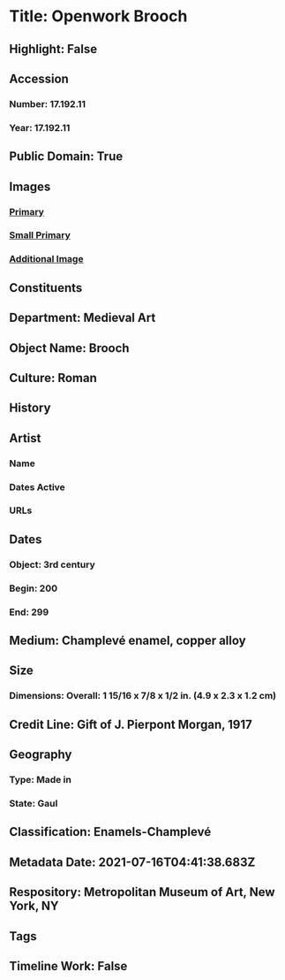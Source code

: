 # Title: Openwork Brooch
## Highlight: False
## Accession
### Number: 17.192.11
### Year: 17.192.11
## Public Domain: True
## Images
### [Primary](https://images.metmuseum.org/CRDImages/md/original/sf17-192-11s1.jpg)
### [Small Primary](https://images.metmuseum.org/CRDImages/md/web-large/sf17-192-11s1.jpg)
### [Additional Image](https://images.metmuseum.org/CRDImages/md/original/sf17-192-11s2.jpg)
## Constituents
## Department: Medieval Art
## Object Name: Brooch
## Culture: Roman
## History
## Artist
### Name
### Dates Active
### URLs
## Dates
### Object: 3rd century
### Begin: 200
### End: 299
## Medium: Champlevé enamel, copper alloy
## Size
### Dimensions: Overall: 1 15/16 x 7/8 x 1/2 in. (4.9 x 2.3 x 1.2 cm)
## Credit Line: Gift of J. Pierpont Morgan, 1917
## Geography
### Type: Made in
### State: Gaul
## Classification: Enamels-Champlevé
## Metadata Date: 2021-07-16T04:41:38.683Z
## Respository: Metropolitan Museum of Art, New York, NY
## Tags
## Timeline Work: False